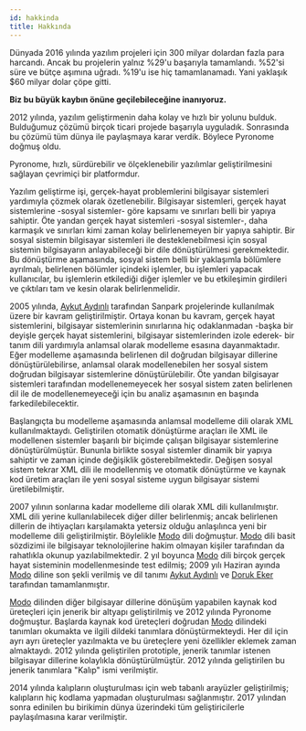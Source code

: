```yaml
---
id: hakkinda
title: Hakkında
---
```


Dünyada 2016 yılında yazılım projeleri için 300 milyar dolardan fazla para harcandı. Ancak bu projelerin yalnız %29'u başarıyla tamamlandı. %52'si süre ve bütçe aşımına uğradı. %19'u ise hiç tamamlanamadı. Yani yaklaşık $60 milyar dolar çöpe gitti.

**Biz bu büyük kaybın önüne geçilebileceğine inanıyoruz.**

2012 yılında, yazılım geliştirmenin daha kolay ve hızlı bir yolunu bulduk. Bulduğumuz çözümü birçok ticari projede başarıyla uyguladık. Sonrasında bu çözümü tüm dünya ile paylaşmaya karar verdik. Böylece Pyronome doğmuş oldu.

Pyronome, hızlı, sürdürebilir ve ölçeklenebilir yazılımlar geliştirilmesini sağlayan çevrimiçi bir platformdur.

Yazılım geliştirme işi, gerçek-hayat problemlerini bilgisayar sistemleri yardımıyla çözmek olarak özetlenebilir. Bilgisayar sistemleri, gerçek hayat sistemlerine -sosyal sistemler- göre kapsamı ve sınırları belli bir yapıya sahiptir. Öte yandan gerçek hayat sistemleri -sosyal sistemler-, daha karmaşık ve sınırları kimi zaman kolay belirlenemeyen bir yapıya sahiptir. Bir sosyal sistemin bilgisayar sistemleri ile desteklenebilmesi için sosyal sistemin bilgisayarın anlayabileceği bir dile dönüştürülmesi gerekmektedir. Bu dönüştürme aşamasında, sosyal sistem belli bir yaklaşımla bölümlere ayrılmalı, belirlenen bölümler içindeki işlemler, bu işlemleri yapacak kullanıcılar, bu işlemlerin etkilediği diğer işlemler ve bu etkileşimin girdileri ve çıktıları tam ve kesin olarak belirlenmelidir.

2005 yılında, [Aykut Aydınlı](https://github.com/aykutaydinli) tarafından Sanpark projelerinde kullanılmak üzere bir kavram geliştirilmiştir. Ortaya konan bu kavram, gerçek hayat sistemlerini, bilgisayar sistemlerinin sınırlarına hiç odaklanmadan -başka bir deyişle gerçek hayat sistemlerini, bilgisayar sistemlerinden izole ederek- bir tanım dili yardımıyla anlamsal olarak modelleme esasına dayanmaktadır. Eğer modelleme aşamasında belirlenen dil doğrudan bilgisayar dillerine dönüştürülebilirse, anlamsal olarak modellenebilen her sosyal sistem doğrudan bilgisayar sistemlerine dönüştürülebilir. Öte yandan bilgisayar sistemleri tarafından modellenemeyecek her sosyal sistem zaten belirlenen dil ile de modellenemeyeceği için bu analiz aşamasının en başında farkedilebilecektir.

Başlangıçta bu modelleme aşamasında anlamsal modelleme dili olarak XML kullanılmaktaydı. Geliştirilen otomatik dönüştürme araçları ile XML ile modellenen sistemler başarılı bir biçimde çalışan bilgisayar sistemlerine dönüştürülmüştür. Bununla birlikte sosyal sistemler dinamik bir yapıya sahiptir ve zaman içinde değişiklik gösterebilmektedir. Değişen sosyal sistem tekrar XML dili ile modellenmiş ve otomatik dönüştürme ve kaynak kod üretim araçları ile yeni sosyal sisteme uygun bilgisayar sistemi üretilebilmiştir.

2007 yılının sonlarına kadar modelleme dili olarak XML dili kullanılmıştır. XML dili yerine kullanılabilecek diğer diller belirlenmiş; ancak belirlenen dillerin de ihtiyaçları karşılamakta yetersiz olduğu anlaşılınca yeni bir modelleme dili geliştirilmiştir. Böylelikle [Modo](http://modolanguage.org) dili doğmuştur. [Modo](http://modolanguage.org) dili basit sözdizimi ile bilgisayar teknolojilerine hakim olmayan kişiler tarafından da rahatlıkla okunup yazılabilmektedir. 2 yıl boyunca [Modo](http://modolanguage.org) dili birçok gerçek hayat sisteminin modellenmesinde test edilmiş; 2009 yılı Haziran ayında [Modo](http://modolanguage.org) diline son şekli verilmiş ve dil tanımı [Aykut Aydınlı](https://github.com/aykutaydinli) ve [Doruk Eker](https://github.com/dorukeker) tarafından tamamlanmıştır.

[Modo](http://modolanguage.org) dilinden diğer bilgisayar dillerine dönüşüm yapabilen kaynak kod üreteçleri için jenerik bir altyapı geliştirilmiş ve 2012 yılında Pyronome doğmuştur. Başlarda kaynak kod üreteçleri doğrudan [Modo](http://modolanguage.org) dilindeki tanımları okumakta ve ilgili dildeki tanımlara dönüştürmekteydi. Her dil için ayrı ayrı üreteçler yazılmakta ve bu üreteçlere yeni özellikler eklemek zaman almaktaydı. 2012 yılında geliştirilen prototiple, jenerik tanımlar istenen bilgisayar dillerine kolaylıkla dönüştürülmüştür. 2012 yılında geliştirilen bu jenerik tanımlara "Kalıp" ismi verilmiştir.

2014 yılında kalıpların oluşturulması için web tabanlı arayüzler geliştirilmiş; kalıpların hiç kodlama yapmadan oluşturulması sağlanmıştır. 2017 yılından sonra edinilen bu birikimin dünya üzerindeki tüm geliştiricilerle paylaşılmasına karar verilmiştir.